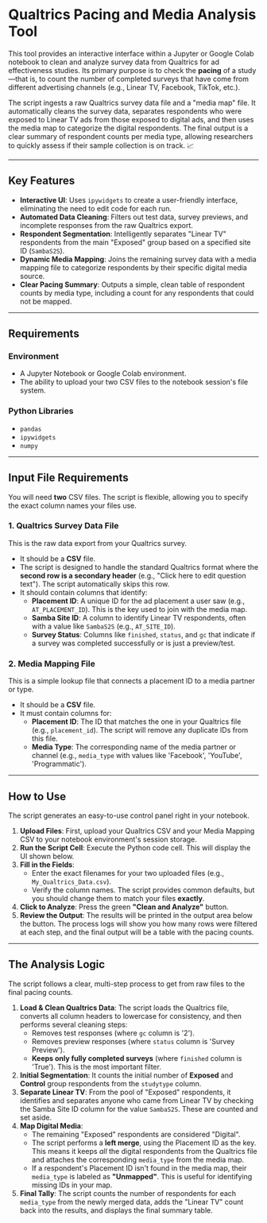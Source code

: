 # Qualtrics Pacing and Media Analysis Tool

This tool provides an interactive interface within a Jupyter or Google Colab notebook to clean and analyze survey data from Qualtrics for ad effectiveness studies. Its primary purpose is to check the **pacing** of a study—that is, to count the number of completed surveys that have come from different advertising channels (e.g., Linear TV, Facebook, TikTok, etc.).

The script ingests a raw Qualtrics survey data file and a "media map" file. It automatically cleans the survey data, separates respondents who were exposed to Linear TV ads from those exposed to digital ads, and then uses the media map to categorize the digital respondents. The final output is a clear summary of respondent counts per media type, allowing researchers to quickly assess if their sample collection is on track. 📈

-----

## Key Features

  * **Interactive UI**: Uses `ipywidgets` to create a user-friendly interface, eliminating the need to edit code for each run.
  * **Automated Data Cleaning**: Filters out test data, survey previews, and incomplete responses from the raw Qualtrics export.
  * **Respondent Segmentation**: Intelligently separates "Linear TV" respondents from the main "Exposed" group based on a specified site ID (`SambaS2S`).
  * **Dynamic Media Mapping**: Joins the remaining survey data with a media mapping file to categorize respondents by their specific digital media source.
  * **Clear Pacing Summary**: Outputs a simple, clean table of respondent counts by media type, including a count for any respondents that could not be mapped.

-----

## Requirements

### Environment

  * A Jupyter Notebook or Google Colab environment.
  * The ability to upload your two CSV files to the notebook session's file system.

### Python Libraries

  * `pandas`
  * `ipywidgets`
  * `numpy`

-----

## Input File Requirements

You will need **two** CSV files. The script is flexible, allowing you to specify the exact column names your files use.

### 1\. Qualtrics Survey Data File

This is the raw data export from your Qualtrics survey.

  * It should be a **CSV** file.
  * The script is designed to handle the standard Qualtrics format where the **second row is a secondary header** (e.g., "Click here to edit question text"). The script automatically skips this row.
  * It should contain columns that identify:
      * **Placement ID**: A unique ID for the ad placement a user saw (e.g., `AT_PLACEMENT_ID`). This is the key used to join with the media map.
      * **Samba Site ID**: A column to identify Linear TV respondents, often with a value like `SambaS2S` (e.g., `AT_SITE_ID`).
      * **Survey Status**: Columns like `finished`, `status`, and `gc` that indicate if a survey was completed successfully or is just a preview/test.

### 2\. Media Mapping File

This is a simple lookup file that connects a placement ID to a media partner or type.

  * It should be a **CSV** file.
  * It must contain columns for:
      * **Placement ID**: The ID that matches the one in your Qualtrics file (e.g., `placement_id`). The script will remove any duplicate IDs from this file.
      * **Media Type**: The corresponding name of the media partner or channel (e.g., `media_type` with values like 'Facebook', 'YouTube', 'Programmatic').

-----

## How to Use

The script generates an easy-to-use control panel right in your notebook.

1.  **Upload Files**: First, upload your Qualtrics CSV and your Media Mapping CSV to your notebook environment's session storage.
2.  **Run the Script Cell**: Execute the Python code cell. This will display the UI shown below.
3.  **Fill in the Fields**:
      * Enter the exact filenames for your two uploaded files (e.g., `My_Qualtrics_Data.csv`).
      * Verify the column names. The script provides common defaults, but you should change them to match your files **exactly**.
4.  **Click to Analyze**: Press the green **"Clean and Analyze"** button.
5.  **Review the Output**: The results will be printed in the output area below the button. The process logs will show you how many rows were filtered at each step, and the final output will be a table with the pacing counts.

-----

## The Analysis Logic

The script follows a clear, multi-step process to get from raw files to the final pacing counts.

1.  **Load & Clean Qualtrics Data**: The script loads the Qualtrics file, converts all column headers to lowercase for consistency, and then performs several cleaning steps:
      * Removes test responses (where `gc` column is '2').
      * Removes preview responses (where `status` column is 'Survey Preview').
      * **Keeps only fully completed surveys** (where `finished` column is 'True'). This is the most important filter.
2.  **Initial Segmentation**: It counts the initial number of **Exposed** and **Control** group respondents from the `studytype` column.
3.  **Separate Linear TV**: From the pool of "Exposed" respondents, it identifies and separates anyone who came from Linear TV by checking the Samba Site ID column for the value `SambaS2S`. These are counted and set aside.
4.  **Map Digital Media**:
      * The remaining "Exposed" respondents are considered "Digital".
      * The script performs a **left merge**, using the Placement ID as the key. This means it keeps *all* the digital respondents from the Qualtrics file and attaches the corresponding `media_type` from the media map.
      * If a respondent's Placement ID isn't found in the media map, their `media_type` is labeled as **"Unmapped"**. This is useful for identifying missing IDs in your map.
5.  **Final Tally**: The script counts the number of respondents for each `media_type` from the newly merged data, adds the "Linear TV" count back into the results, and displays the final summary table.
